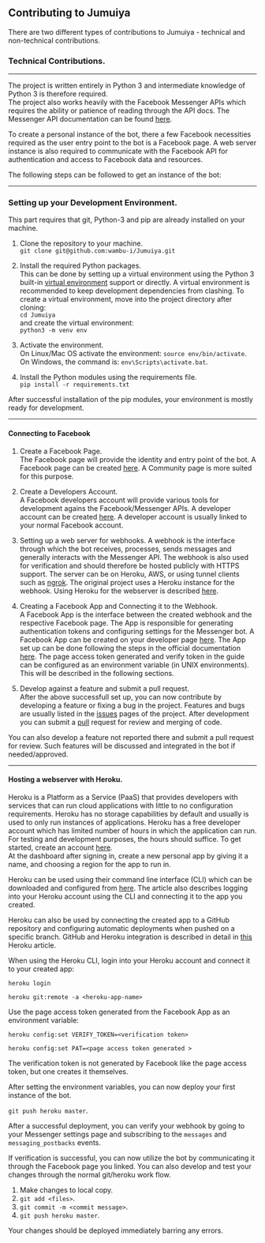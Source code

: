 ## Contributing to Jumuiya

There are two different types of contributions to Jumuiya - technical and non-technical contributions.

### Technical Contributions.
---

The project is written entirely in Python 3 and intermediate knowledge of Python 3 is therefore required.  
The project also works heavily with the Facebook Messenger APIs which requires the ability or patience of reading through the API docs. The Messenger API documentation can be found [here](https://developers.facebook.com/docs/messenger-platform/).

To create a personal instance of the bot, there a few Facebook necessities required as the user entry point to the bot is a Facebook page. A web server instance is also required to communicate with the Facebook API for authentication and access to Facebook data and resources.

The following steps can be followed to get an instance of the bot:

---

### Setting up your Development Environment.
This part requires that git, Python-3 and pip are already installed on your machine.

1. Clone the repository to your machine.   
`git clone git@github.com:wambu-i/Jumuiya.git`

2. Install the required Python packages.  
This can be done by setting up a virtual environment using the Python 3 built-in [virtual environment](https://docs.python.org/3/tutorial/venv.html) support or directly. A virtual environment is recommended to keep development dependencies from clashing.
To create a virtual environment, move into the project directory after cloning:  
`cd Jumuiya`  
and create the virtual environment:  
`python3 -m venv env`

3. Activate the environment.  
On Linux/Mac OS activate the environment: `source env/bin/activate`.
On Windows, the command is: `env\Scripts\activate.bat`.

4. Install the Python modules using the requirements file.  
`pip install -r requirements.txt`

After successful installation of the pip modules, your environment is mostly ready for development.

---

#### Connecting to Facebook


1. Create a Facebook Page.  
The Facebook page will provide the identity and entry point of the bot. A Facebook page can be created [here](https://www.facebook.com/pages/create). A Community page is more suited for this purpose.

2. Create a Developers Account.  
A Facebook developers account will provide various tools for development agains the Facebook/Messenger APIs. A developer account can be created [here](https://developers.facebook.com/). A developer account is usually linked to your normal Facebook account.

3. Setting up a web server for webhooks.
A webhook is the interface through which the bot receives, processes, sends messages and generally interacts with the Messenger API. The webhook is also used for verification and should therefore be hosted publicly with HTTPS support. The server can be on Heroku, AWS, or using tunnel clients such as [ngrok](https://ngrok.com/). The original project uses a Heroku instance for the webhook. Using Heroku for the webserver is described [here](#hosting-a-webserver-with-Heroku).

4. Creating a Facebook App and Connecting it to the Webhook.  
A Facebook App is the interface between the created webhook and the respective Facebook page. The App is responsible for generating authentication tokens and configuring settings for the Messenger bot. A Facebook App can be created on your developer page [here](https://developers.facebook.com/apps). The App set up can be done following the steps in the official documentation [here](https://developers.facebook.com/docs/messenger-platform/getting-started/app-setup).
The page access token generated and verify token in the guide can be configured as an environment variable (in UNIX environments). This will be described in the following sections.

5. Develop against a feature and submit a pull request.  
After the above successfull set up, you can now contribute by developing a feature or fixing a bug in the project. Features and bugs are usually listed in the [issues](https://github.com/wambu-i/Jumuiya/issues) pages of the project. After development you can submit a [pull](https://help.github.com/en/articles/about-pull-requests) request for review and merging of code.

You can also develop a feature not reported there and submit a pull request for review. Such features will be discussed and integrated in the bot if needed/approved.

---

#### Hosting a webserver with Heroku.
Heroku is a Platform as a Service (PaaS) that provides developers with services that can run cloud applications with little to no configuration requirements. Heroku has no storage capabilities by default and usually is used to only run instances of applications. Heroku has a free developer account which has limited number of hours in which the application can run. For testing and development purposes, the hours should suffice. To get started, create an account [here](https://signup.heroku.com/).   
At the dashboard after signing in, create a new personal app by giving it a name, and choosing a region for the app to run in.

Heroku can be used using their command line interface (CLI) which can be downloaded and configured from [here](https://devcenter.heroku.com/articles/heroku-cli). The article also describes logging into your Heroku account using the CLI and  connecting it to the app you created.

Heroku can also be used by connecting the created app to a GitHub repository and configuring automatic deployments when pushed on a specific branch. GitHub and Heroku integration is described in detail in [this](https://devcenter.heroku.com/articles/github-integration) Heroku article.

When using the Heroku CLI, login into your Heroku account and connect it to your created app:

`heroku login`

`heroku git:remote -a <heroku-app-name>`

Use the page access token generated from the Facebook App as an environment variable:

`heroku config:set VERIFY_TOKEN=<verification token>`


`heroku config:set PAT=<page access token generated >`

The verification token is not generated by Facebook like the page access token, but one creates it themselves.

After setting the environment variables, you can now deploy your first instance of the bot.

`git push heroku master`.

After a successful deployment, you can verify your webhook by going to your Messenger settings page and subscribing to the `messages` and `messaging_postbacks` events.

If verification is successful, you can now utilize the bot by communicating it through the Facebook page you linked. You can also develop and test your changes through the normal git/heroku work flow.

1. Make changes to local copy.
2. `git add <files>`.
3. `git commit -m <commit message>`.
4. `git push heroku master`.

Your changes should be deployed immediately barring any errors.

